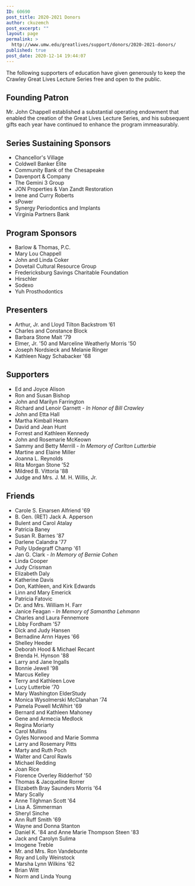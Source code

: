 ```yaml
---
ID: 60690
post_title: 2020-2021 Donors
author: ckuzemch
post_excerpt: ""
layout: page
permalink: >
  http://www.umw.edu/greatlives/support/donors/2020-2021-donors/
published: true
post_date: 2020-12-14 19:44:07
---
```

The following supporters of education have given generously to keep the Crawley Great Lives Lecture Series free and open to the public.
<h2>Founding Patron</h2>
Mr. John Chappell established a substantial operating endowment that enabled the creation of the Great Lives Lecture Series, and his subsequent gifts each year have continued to enhance the program immeasurably.
<h2>Series Sustaining Sponsors</h2>
<ul>
 	<li>Chancellor's Village</li>
 	<li>Coldwell Banker Elite</li>
 	<li>Community Bank of the Chesapeake</li>
 	<li>Davenport &amp; Company</li>
 	<li>The Gemini 3 Group</li>
 	<li>JON Properties &amp; Van Zandt Restoration</li>
 	<li>Irene and Curry Roberts</li>
 	<li>sPower</li>
 	<li>Synergy Periodontics and Implants</li>
 	<li>Virginia Partners Bank</li>
</ul>
<h2>Program Sponsors</h2>
<ul>
 	<li>Barlow &amp; Thomas, P.C.</li>
 	<li>Mary Lou Chappell</li>
 	<li>John and Linda Coker</li>
 	<li>Dovetail Cultural Resource Group</li>
 	<li>Fredericksburg Savings Charitable Foundation</li>
 	<li>Hirschler</li>
 	<li>Sodexo</li>
 	<li>Yuh Prosthodontics</li>
</ul>
<h2>Presenters</h2>
<ul>
 	<li>Arthur, Jr. and Lloyd Tilton Backstrom ’61</li>
 	<li>Charles and Constance Block</li>
 	<li>Barbara Stone Mait '79</li>
 	<li>Elmer, Jr. '50 and Marceline Weatherly Morris '50</li>
 	<li>Joseph Nordsieck and Melanie Ringer</li>
 	<li>Kathleen Nagy Schabacker '68</li>
</ul>
<h2>Supporters</h2>
<ul>
 	<li>Ed and Joyce Alison</li>
 	<li>Ron and Susan Bishop</li>
 	<li>John and Marilyn Farrington</li>
 	<li>Richard and Lenoir Garnett - <em>In Honor of Bill Crawley</em></li>
 	<li>John and Etta Hall</li>
 	<li>Martha Kimball Hearn</li>
 	<li>David and Jean Hunt</li>
 	<li>Forrest and Kathleen Kennedy</li>
 	<li>John and Rosemarie McKeown</li>
 	<li>Sammy and Betty Merrill -<em> In Memory of Carlton Lutterbie</em></li>
 	<li>Martine and Elaine Miller</li>
 	<li>Joanna L. Reynolds</li>
 	<li>Rita Morgan Stone '52</li>
 	<li>Mildred B. Vittoria '88</li>
 	<li>Judge and Mrs. J. M. H. Willis, Jr.</li>
</ul>
<h2>Friends</h2>
<ul>
 	<li>Carole S. Einarsen Alfriend '69</li>
 	<li>B. Gen. (RET) Jack A. Apperson</li>
 	<li>Bulent and Carol Atalay</li>
 	<li>Patricia Baney</li>
 	<li>Susan R. Barnes '87</li>
 	<li>Darlene Calandra '77</li>
 	<li>Polly Updegraff Champ '61</li>
 	<li>Jan G. Clark<em> - In Memory of Bernie Cohen</em></li>
 	<li>Linda Cooper</li>
 	<li>Judy Crissman</li>
 	<li>Elizabeth Daly</li>
 	<li>Katherine Davis</li>
 	<li>Don, Kathleen, and Kirk Edwards</li>
 	<li>Linn and Mary Emerick</li>
 	<li>Patricia Fatovic</li>
 	<li>Dr. and Mrs. William H. Farr</li>
 	<li>Janice Feagan<em> - In Memory of Samantha Lehmann</em></li>
 	<li>Charles and Laura Fennemore</li>
 	<li>Libby Fordham '57</li>
 	<li>Dick and Judy Hansen</li>
 	<li>Bernadine Arnn Hayes '66</li>
 	<li>Shelley Heeder</li>
 	<li>Deborah Hood &amp; Michael Recant</li>
 	<li>Brenda H. Hynson '88</li>
 	<li>Larry and Jane Ingalls</li>
 	<li>Bonnie Jewell '98</li>
 	<li>Marcus Kelley</li>
 	<li>Terry and Kathleen Love</li>
 	<li>Lucy Lutterbie '70</li>
 	<li>Mary Washington ElderStudy</li>
 	<li>Monica Wysolmerski McClanahan '74</li>
 	<li>Pamela Powell McWhirt '69</li>
 	<li>Bernard and Kathleen Mahoney</li>
 	<li>Gene and Armecia Medlock</li>
 	<li>Regina Moriarty</li>
 	<li>Carol Mullins</li>
 	<li>Gyles Norwood and Marie Somma</li>
 	<li>Larry and Rosemary Pitts</li>
 	<li>Marty and Ruth Poch</li>
 	<li>Walter and Carol Rawls</li>
 	<li>Michael Redding</li>
 	<li>Joan Rice</li>
 	<li>Florence Overley Ridderhof '50</li>
 	<li>Thomas &amp; Jacqueline Rorrer</li>
 	<li>Elizabeth Bray Saunders Morris '64</li>
 	<li>Mary Scally</li>
 	<li>Anne Tilghman Scott '64</li>
 	<li>Lisa A. Simmerman</li>
 	<li>Sheryl Sinche</li>
 	<li>Ann Ruff Smith '69</li>
 	<li>Wayne and Donna Stanton</li>
 	<li>Daniel K. '84 and Anne Marie Thompson Steen '83</li>
 	<li>Jack and Carolyn Sulima</li>
 	<li>Imogene Treble</li>
 	<li>Mr. and Mrs. Ron Vandebunte</li>
 	<li>Roy and Lolly Weinstock</li>
 	<li>Marsha Lynn Wilkins '62</li>
 	<li>Brian Witt</li>
 	<li>Norm and Linda Young</li>
</ul>